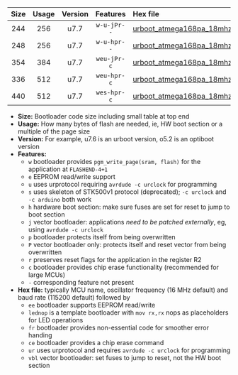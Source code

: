 |Size|Usage|Version|Features|Hex file|
|:-:|:-:|:-:|:-:|:--|
|244|256|u7.7|`w-u-jPr--`|[urboot_atmega168pa_18mhz432_460800bps_lednop_ur_vbl.hex](https://raw.githubusercontent.com/stefanrueger/urboot.hex/main/mcus/atmega168pa/fcpu_18mhz432/460800_bps/urboot_atmega168pa_18mhz432_460800bps_lednop_ur_vbl.hex)|
|248|256|u7.7|`w-u-hpr--`|[urboot_atmega168pa_18mhz432_460800bps_lednop_fr_ur.hex](https://raw.githubusercontent.com/stefanrueger/urboot.hex/main/mcus/atmega168pa/fcpu_18mhz432/460800_bps/urboot_atmega168pa_18mhz432_460800bps_lednop_fr_ur.hex)|
|354|384|u7.7|`weu-jPr-c`|[urboot_atmega168pa_18mhz432_460800bps_ee_lednop_fr_ce_ur_vbl.hex](https://raw.githubusercontent.com/stefanrueger/urboot.hex/main/mcus/atmega168pa/fcpu_18mhz432/460800_bps/urboot_atmega168pa_18mhz432_460800bps_ee_lednop_fr_ce_ur_vbl.hex)|
|336|512|u7.7|`weu-hpr-c`|[urboot_atmega168pa_18mhz432_460800bps_ee_lednop_fr_ce_ur.hex](https://raw.githubusercontent.com/stefanrueger/urboot.hex/main/mcus/atmega168pa/fcpu_18mhz432/460800_bps/urboot_atmega168pa_18mhz432_460800bps_ee_lednop_fr_ce_ur.hex)|
|440|512|u7.7|`wes-hpr-c`|[urboot_atmega168pa_18mhz432_460800bps_ee_lednop_fr_ce.hex](https://raw.githubusercontent.com/stefanrueger/urboot.hex/main/mcus/atmega168pa/fcpu_18mhz432/460800_bps/urboot_atmega168pa_18mhz432_460800bps_ee_lednop_fr_ce.hex)|

- **Size:** Bootloader code size including small table at top end
- **Usage:** How many bytes of flash are needed, ie, HW boot section or a multiple of the page size
- **Version:** For example, u7.6 is an urboot version, o5.2 is an optiboot version
- **Features:**
  + `w` bootloader provides `pgm_write_page(sram, flash)` for the application at `FLASHEND-4+1`
  + `e` EEPROM read/write support
  + `u` uses urprotocol requiring `avrdude -c urclock` for programming
  + `s` uses skeleton of STK500v1 protocol (deprecated); `-c urclock` and `-c arduino` both work
  + `h` hardware boot section: make sure fuses are set for reset to jump to boot section
  + `j` vector bootloader: applications *need to be patched externally*, eg, using `avrdude -c urclock`
  + `p` bootloader protects itself from being overwritten
  + `P` vector bootloader only: protects itself and reset vector from being overwritten
  + `r` preserves reset flags for the application in the register R2
  + `c` bootloader provides chip erase functionality (recommended for large MCUs)
  + `-` corresponding feature not present
- **Hex file:** typically MCU name, oscillator frequency (16 MHz default) and baud rate (115200 default) followed by
  + `ee` bootloader supports EEPROM read/write
  + `lednop` is a template bootloader with `mov rx,rx` nops as placeholders for LED operations
  + `fr` bootloader provides non-essential code for smoother error handing
  + `ce` bootloader provides a chip erase command
  + `ur` uses urprotocol and requires `avrdude -c urclock` for programming
  + `vbl` vector bootloader: set fuses to jump to reset, not the HW boot section
